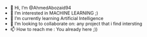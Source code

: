 - 👋 Hi, I’m @AhmedAbozaid94
- 👀 I’m interested in MACHINE LEARNING ;)
- 🌱 I’m currently learning Artificial Intelligence
- 💞️ I’m looking to collaborate on: any project that i find intersting
- 📫 How to reach me : You already here ;))

<!---
AhmedAbozaid94/AhmedAbozaid94 is a ✨ special ✨ repository because its `README.md` (this file) appears on your GitHub profile.
You can click the Preview link to take a look at your changes.
--->
